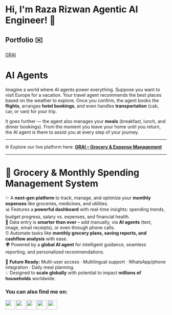 # Hi, I'm **Raza Rizwan** Agentic AI Engineer! 👋

## Portfolio ✉️

[GRAI](https://grai-frontend.vercel.app/)

# **AI Agents**

Imagine a world where AI agents power everything.
Suppose you want to visit Europe for a vacation. Your travel agent recommends the best places based on the weather to explore. Once you confirm, the agent books the **flights**, arranges **hotel bookings**, and even handles **transportation** (cab, car, or van) for your trip.

It goes further — the agent also manages your **meals** (breakfast, lunch, and dinner bookings). From the moment you leave your home until you return, the AI agent is there to assist you at every step of your journey.

---

🌐 Explore our live platform here: [**GRAI – Grocery & Expense Management**](https://grai-frontend.vercel.app/)  

---

# 🛒 Grocery & Monthly Spending Management System  

✨ A **next-gen platform** to track, manage, and optimize your **monthly expenses** like groceries, medicines, and utilities.  
📊 Features a **powerful dashboard** with real-time insights: spending trends, budget progress, salary vs. expenses, and financial health.  
🤖 Data entry is **smarter than ever** – add manually, via **AI agents** (text, image, email receipts), or even through phone calls.  
⏰ Automate tasks like **monthly grocery plans, saving reports, and cashflow analysis** with ease.  
🌍 Powered by a **global AI agent** for intelligent guidance, seamless reporting, and personalized recommendations.  

🔮 **Future Ready:** Multi-user access · Multilingual support · WhatsApp/phone integration · Daily meal planning.  
💡 Designed to **scale globally** with potential to impact **millions of households** worldwide.  

### You can also find me on:

<a href="[https://www.linkedin.com/in/raza-rizwan](https://www.linkedin.com/in/raza-rizwan98/)">
  <img align="left" width="30px" src="https://img.icons8.com/color/48/000000/linkedin.png"  />
</a>
<a href="rrizwan1998@gmail.com">
  <img align="left" width="30px" src="https://img.icons8.com/fluent/48/000000/gmail.png" />
</a>
<a href="[https://m.facebook.com/raza.rizwan.7798](https://www.facebook.com/MLservicess)">
  <img align="left" width="30px" src="https://img.icons8.com/fluent/48/000000/facebook.png" />
</a>
<a href="[https://www.linkedin.com/in/raza-rizwan98/](https://www.instagram.com/rrizwan.98/)">
  <img align="left" width="30px" src="https://img.icons8.com/fluent/48/000000/twitter.png"  />
</a>
<a href="[https://www.linkedin.com/in/raza-rizwan98/](https://twitter.com/ML_model_maker)">
  <img align="left" width="30px" src="https://img.icons8.com/fluent/48/000000/instagram-new.png"  />
</a>
</br>
